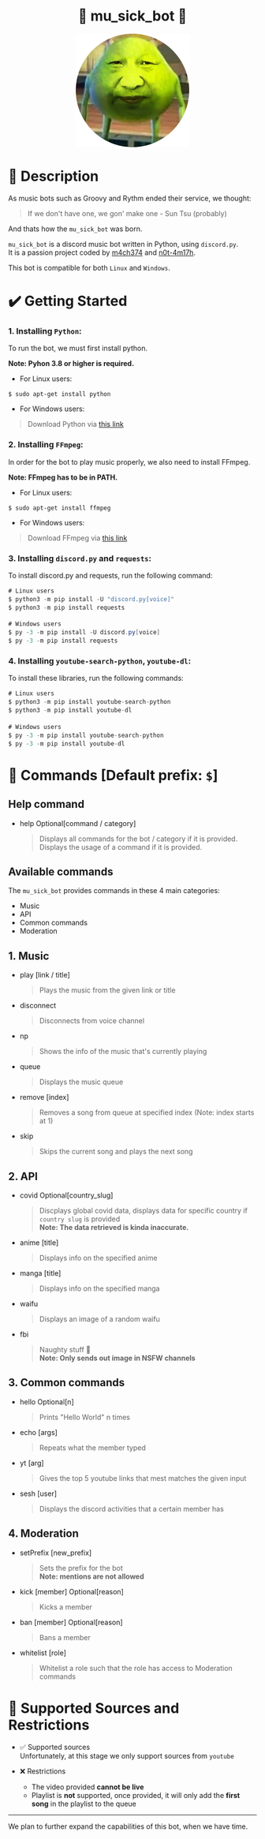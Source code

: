 <h1 align="center">
  &#127925 mu_sick_bot &#127925
</h1>

<p align = "center">
  <img src="asset/mu_sick_bot_icon.png" alt="bot_icon">
</p>

# :book: Description
As music bots such as Groovy and Rythm ended their service, we thought:  
> If we don't have one, we gon' make one - Sun Tsu (probably)

And thats how the `mu_sick_bot` was born.  

`mu_sick_bot` is a discord music bot written in Python, using `discord.py`.  
It is a passion project coded by [m4ch374](https://github.com/m4ch374) and [n0t-4m17h](https://github.com/n0t-4m17h).

This bot is compatible for both `Linux` and `Windows`.

# :heavy_check_mark: Getting Started

### **1. Installing `Python`:**

To run the bot, we must first install python.

**Note: Pyhon 3.8 or higher is required.**

* For Linux users:
```
$ sudo apt-get install python
```  
* For Windows users:

> Download Python via [this link](https://www.python.org/downloads/)

### **2. Installing `FFmpeg`:**

In order for the bot to play music properly, we also need to install FFmpeg.

**Note: FFmpeg has to be in PATH.**

* For Linux users:
```
$ sudo apt-get install ffmpeg
```

* For Windows users:

> Download FFmpeg via [this link](https://www.gyan.dev/ffmpeg/builds/ffmpeg-git-full.7z)

### **3. Installing `discord.py` and `requests`:**

To install discord.py and requests, run the following command:
```cs
# Linux users
$ python3 -m pip install -U "discord.py[voice]"
$ python3 -m pip install requests

# Windows users
$ py -3 -m pip install -U discord.py[voice]
$ py -3 -m pip install requests
```

### **4. Installing `youtube-search-python`, `youtube-dl`:**

To install these libraries, run the following commands:

```cs
# Linux users
$ python3 -m pip install youtube-search-python
$ python3 -m pip install youtube-dl

# Windows users
$ py -3 -m pip install youtube-search-python
$ py -3 -m pip install youtube-dl
```

# :robot: Commands [Default prefix: `$`]

## Help command
* help Optional[command / category]

  > Displays all commands for the bot / category if it is provided.  
  > Displays the usage of a command if it is provided.

## Available commands

The `mu_sick_bot` provides commands in these 4 main categories:

* Music
* API
* Common commands
* Moderation

## 1. Music
* play [link / title]

  > Plays the music from the given link or title

* disconnect

  > Disconnects from voice channel

* np

  > Shows the info of the music that's currently playing

* queue

  > Displays the music queue

* remove [index]

  > Removes a song from queue at specified index (Note: index starts at 1)

* skip

  > Skips the current song and plays the next song

## 2. API
* covid Optional[country_slug]

  > Discplays global covid data, displays data for specific country if `country slug` is provided  
  > **Note: The data retrieved is kinda inaccurate.**

* anime [title]

  > Displays info on the specified anime

* manga [title]

  > Displays info on the specified manga

* waifu

  > Displays an image of a random waifu

* fbi

  > Naughty stuff :eyes:  
  > **Note: Only sends out image in NSFW channels**

## 3. Common commands

* hello Optional[n]

  > Prints "Hello World" n times

* echo [args]

  > Repeats what the member typed

* yt [arg]

  > Gives the top 5 youtube links that mest matches the given input

* sesh [user]
  > Displays the discord activities that a certain member has

## 4. Moderation
* setPrefix [new_prefix]

  > Sets the prefix for the bot  
  > **Note: mentions are not allowed**

* kick [member] Optional[reason]

  > Kicks a member

* ban [member] Optional[reason]

  > Bans a member

* whitelist [role]

  > Whitelist a role such that the role has access to Moderation commands

# :triangular_ruler: Supported Sources and Restrictions
* :white_check_mark: Supported sources  
Unfortunately, at this stage we only support sources from `youtube`

* :x: Restrictions
  * The video provided **cannot be live**
  * Playlist is **not** supported, once provided, it will only add the **first song** in the playlist to the queue

----

We plan to further expand the capabilities of this bot, when we have time.